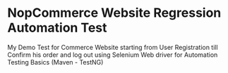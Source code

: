 # NopCommerce Website Regression Automation Test
My Demo Test for Commerce Website starting from User Registration till Confirm his order and log out using Selenium Web driver for Automation Testing Basics (Maven - TestNG)
